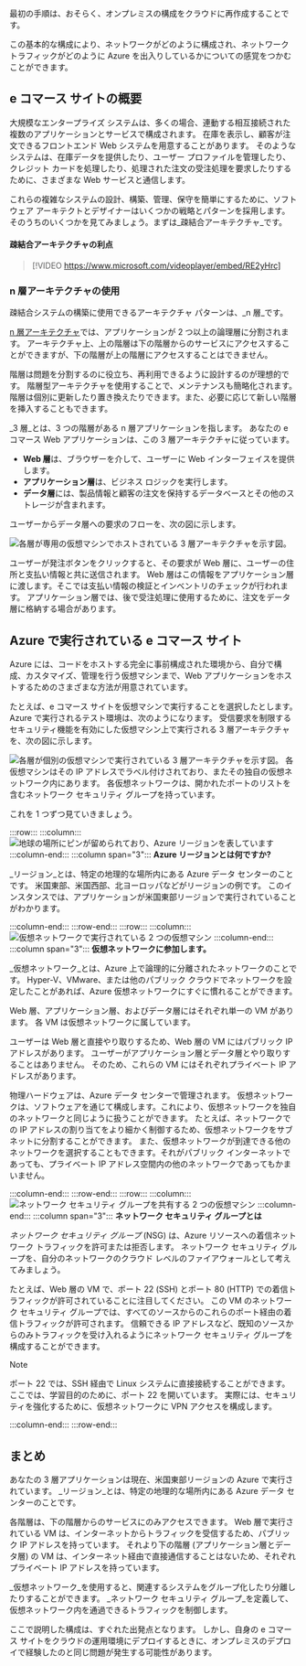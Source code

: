 最初の手順は、おそらく、オンプレミスの構成をクラウドに再作成することです。

この基本的な構成により、ネットワークがどのように構成され、ネットワーク トラフィックがどのように Azure を出入りしているかについての感覚をつかむことができます。

## <a name="your-e-commerce-site-at-a-glance"></a>e コマース サイトの概要

大規模なエンタープライズ システムは、多くの場合、連動する相互接続された複数のアプリケーションとサービスで構成されます。 在庫を表示し、顧客が注文できるフロントエンド Web システムを用意することがあります。 そのようなシステムは、在庫データを提供したり、ユーザー プロファイルを管理したり、クレジット カードを処理したり、処理された注文の受注処理を要求したりするために、さまざまな Web サービスと通信します。

これらの複雑なシステムの設計、構築、管理、保守を簡単にするために、ソフトウェア アーキテクトとデザイナーはいくつかの戦略とパターンを採用します。 そのうちのいくつかを見てみましょう。まずは_疎結合アーキテクチャ_です。

#### <a name="benefits-of-loosely-coupled-architectures"></a>疎結合アーキテクチャの利点

> [!VIDEO https://www.microsoft.com/videoplayer/embed/RE2yHrc]

### <a name="using-an-n-tier-architecture"></a>n 層アーキテクチャの使用

疎結合システムの構築に使用できるアーキテクチャ パターンは、_n 層_です。

[n 層アーキテクチャ](https://docs.microsoft.com/azure/architecture/guide/architecture-styles/n-tier)では、アプリケーションが 2 つ以上の論理層に分割されます。 アーキテクチャ上、上の階層は下の階層からのサービスにアクセスすることができますが、下の階層が上の階層にアクセスすることはできません。

階層は問題を分割するのに役立ち、再利用できるように設計するのが理想的です。 階層型アーキテクチャを使用することで、メンテナンスも簡略化されます。 階層は個別に更新したり置き換えたりできます。また、必要に応じて新しい階層を挿入することもできます。

_3 層_とは、3 つの階層がある n 層アプリケーションを指します。 あなたの e コマース Web アプリケーションは、この 3 層アーキテクチャに従っています。

* **Web 層**は、ブラウザーを介して、ユーザーに Web インターフェイスを提供します。
* **アプリケーション層**は、ビジネス ロジックを実行します。
* **データ層**には、製品情報と顧客の注文を保持するデータベースとその他のストレージが含まれます。

ユーザーからデータ層への要求のフローを、次の図に示します。

![各層が専用の仮想マシンでホストされている 3 層アーキテクチャを示す図。](../media/2-three-tier.png)

ユーザーが発注ボタンをクリックすると、その要求が Web 層に、ユーザーの住所と支払い情報と共に送信されます。 Web 層はこの情報をアプリケーション層に渡します。そこでは支払い情報の検証とインベントリのチェックが行われます。 アプリケーション層では、後で受注処理に使用するために、注文をデータ層に格納する場合があります。

## <a name="your-e-commerce-site-running-on-azure"></a>Azure で実行されている e コマース サイト

Azure には、コードをホストする完全に事前構成された環境から、自分で構成、カスタマイズ、管理を行う仮想マシンまで、Web アプリケーションをホストするためのさまざまな方法が用意されています。

たとえば、e コマース サイトを仮想マシンで実行することを選択したとします。 Azure で実行されるテスト環境は、次のようになります。 受信要求を制限するセキュリティ機能を有効にした仮想マシン上で実行される 3 層アーキテクチャを、次の図に示します。 

![各層が個別の仮想マシンで実行されている 3 層アーキテクチャを示す図。 各仮想マシンはその IP アドレスでラベル付けされており、またその独自の仮想ネットワーク内にあります。 各仮想ネットワークは、開かれたポートのリストを含むネットワーク セキュリティ グループを持っています。](../media/2-test-deployment.png)

これを 1 つずつ見ていきましょう。

:::row:::
  :::column:::
    ![地球の場所にピンが留められており、Azure リージョンを表しています](../media/2-azure-region.png)
  :::column-end:::
    :::column span="3":::
**Azure リージョンとは何ですか?**

_リージョン_とは、特定の地理的な場所内にある Azure データ センターのことです。 米国東部、米国西部、北ヨーロッパなどがリージョンの例です。 このインスタンスでは、アプリケーションが米国東部リージョンで実行されていることがわかります。

  :::column-end:::
:::row-end:::
:::row:::
  :::column:::
    ![仮想ネットワークで実行されている 2 つの仮想マシン](../media/2-azure-vnet.png)
  :::column-end:::
    :::column span="3":::
**仮想ネットワークに参加します。**

_仮想ネットワーク_とは、Azure 上で論理的に分離されたネットワークのことです。 Hyper-V、VMware、または他のパブリック クラウドでネットワークを設定したことがあれば、Azure 仮想ネットワークにすぐに慣れることができます。

Web 層、アプリケーション層、およびデータ層にはそれぞれ単一の VM があります。 各 VM は仮想ネットワークに属しています。

ユーザーは Web 層と直接やり取りするため、Web 層の VM にはパブリック IP アドレスがあります。 ユーザーがアプリケーション層とデータ層とやり取りすることはありません。 そのため、これらの VM にはそれぞれプライベート IP アドレスがあります。

物理ハードウェアは、Azure データ センターで管理されます。 仮想ネットワークは、ソフトウェアを通じて構成します。これにより、仮想ネットワークを独自のネットワークと同じように扱うことができます。 たとえば、ネットワークでの IP アドレスの割り当てをより細かく制御するため、仮想ネットワークをサブネットに分割することができます。 また、仮想ネットワークが到達できる他のネットワークを選択することもできます。それがパブリック インターネットであっても、プライベート IP アドレス空間内の他のネットワークであってもかまいません。

  :::column-end:::
:::row-end:::
:::row:::
  :::column:::
    ![ネットワーク セキュリティ グループを共有する 2 つの仮想マシン](../media/2-azure-nsg.png)
  :::column-end:::
    :::column span="3":::
**ネットワーク セキュリティ グループとは**

_ネットワーク セキュリティ グループ_ (NSG) は、Azure リソースへの着信ネットワーク トラフィックを許可または拒否します。 ネットワーク セキュリティ グループを、自分のネットワークのクラウド レベルのファイアウォールとして考えてみましょう。

たとえば、Web 層の VM で、ポート 22 (SSH) とポート 80 (HTTP) での着信トラフィックが許可されていることに注目してください。 この VM のネットワーク セキュリティ グループでは、すべてのソースからのこれらのポート経由の着信トラフィックが許可されます。 信頼できる IP アドレスなど、既知のソースからのみトラフィックを受け入れるようにネットワーク セキュリティ グループを構成することができます。

> [!NOTE]
> ポート 22 では、SSH 経由で Linux システムに直接接続することができます。 ここでは、学習目的のために、ポート 22 を開いています。 実際には、セキュリティを強化するために、仮想ネットワークに VPN アクセスを構成します。

  :::column-end:::
:::row-end:::

## <a name="summary"></a>まとめ

あなたの 3 層アプリケーションは現在、米国東部リージョンの Azure で実行されています。 _リージョン_とは、特定の地理的な場所内にある Azure データ センターのことです。

各階層は、下の階層からのサービスにのみアクセスできます。 Web 層で実行されている VM は、インターネットからトラフィックを受信するため、パブリック IP アドレスを持っています。 それより下の階層 (アプリケーション層とデータ層) の VM は、インターネット経由で直接通信することはないため、それぞれプライベート IP アドレスを持っています。

_仮想ネットワーク_を使用すると、関連するシステムをグループ化したり分離したりすることができます。 _ネットワーク セキュリティ グループ_を定義して、仮想ネットワーク内を通過できるトラフィックを制御します。

ここで説明した構成は、すぐれた出発点となります。 しかし、自身の e コマース サイトをクラウドの運用環境にデプロイするときに、オンプレミスのデプロイで経験したのと同じ問題が発生する可能性があります。
